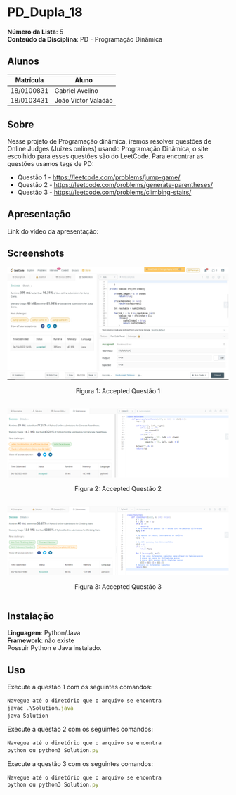# PD_Dupla_18

**Número da Lista**: 5<br>
**Conteúdo da Disciplina**: PD - Programação Dinâmica<br>

## Alunos
|Matrícula | Aluno |
| -- | -- |
| 18/0100831  |  Gabriel Avelino |
| 18/0103431  |  João Victor Valadão |
## Sobre 
Nesse projeto de Programação dinâmica, iremos resolver questões de Online Judges (Juízes onlines) usando Programação Dinâmica, o site escolhido para esses questões são do <a>LeetCode</a>. Para encontrar as questões usamos tags de PD:  

- Questão 1 - https://leetcode.com/problems/jump-game/
- Questão 2 - https://leetcode.com/problems/generate-parentheses/
- Questâo 3 - https://leetcode.com/problems/climbing-stairs/

## Apresentação

Link do vídeo da apresentação:

<!-- [![Vídeo do projeto](https://img.youtube.com/vi/V98-hE-wLLE/0.jpg)](https://www.youtube.com/watch?v=nhLl3Y-iSHM) -->

## Screenshots

<center>

![accepted_SPOJ](Assets/questao1.jpg)
<figcaption>Figura 1: Accepted Questão 1</figcaption>

</br>

![questao2](Assets/questao2.png)
<figcaption>Figura 2: Accepted Questão 2</figcaption>

</br>

![questao3](Assets/questao3.png)
<figcaption>Figura 3: Accepted Questão 3</figcaption>

</br> 

</center>

## Instalação 
**Linguagem**: Python/Java<br>
**Framework**: não existe<br>
Possuir Python e Java instalado.

## Uso 
Execute a questão 1 com os seguintes comandos:
```jsx
Navegue até o diretório que o arquivo se encontra
javac .\Solution.java
java Solution
```
Execute a questão 2 com os seguintes comandos:
```jsx
Navegue até o diretório que o arquivo se encontra
python ou python3 Solution.py
```
Execute a questão 3 com os seguintes comandos:
```jsx
Navegue até o diretório que o arquivo se encontra
python ou python3 Solution.py
```
